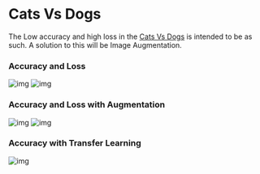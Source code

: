 # Cats Vs Dogs

The Low accuracy and high loss in the [Cats Vs Dogs](https://github.com/Nova1323/Machine-Learning/blob/master/Tensorflow/Cats%20Vs%20Dogs/CatsVsDogs.ipynb) is intended to be as such.
A solution to this will be Image Augmentation.

### Accuracy and Loss

![img](https://github.com/Nova1323/Machine-Learning/blob/master/CNN/Cats%20Vs%20Dogs/Stats/acc.png)
![img](https://github.com/Nova1323/Machine-Learning/blob/master/CNN/Cats%20Vs%20Dogs/Stats/loss.png)

### Accuracy and Loss with Augmentation

![img](https://github.com/Nova1323/Machine-Learning/blob/master/CNN/Cats%20Vs%20Dogs/Stats/aug%20acc.png)
![img](https://github.com/Nova1323/Machine-Learning/blob/master/CNN/Cats%20Vs%20Dogs/Stats/aug%20loss.png)

### Accuracy with Transfer Learning

![img](https://github.com/Nova1323/Machine-Learning/blob/master/CNN/Cats%20Vs%20Dogs/Stats/TL.png)
